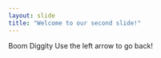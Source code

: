 ```yaml
---
layout: slide
title: "Welcome to our second slide!"
---
```

Boom Diggity
Use the left arrow to go back!
